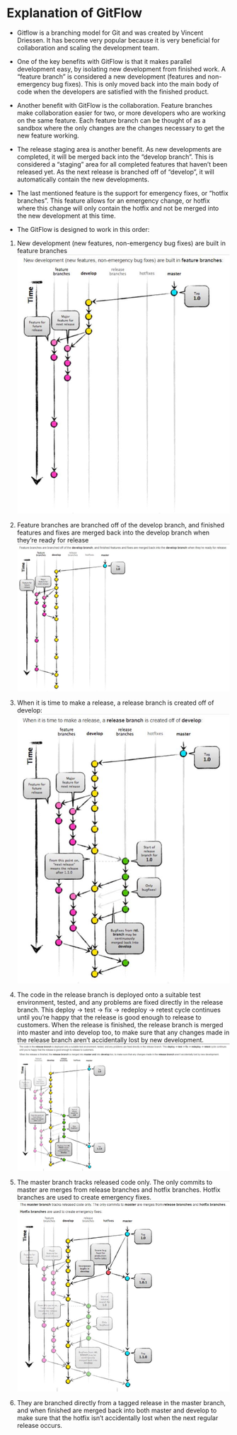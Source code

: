 # Explanation of GitFlow

* Gitflow is a branching model for Git and was created by Vincent Driessen. It has become very popular because it is very beneficial for collaboration and scaling the development team.

* One of the key benefits with GitFlow is that it makes parallel development easy, by isolating new development from finished work. A “feature branch” is considered a new development (features and non-emergency bug fixes). This is only moved back into the main body of code when the developers are satisfied with the finished product.

* Another benefit with GitFlow is the collaboration. Feature branches make collaboration easier for two, or more developers who are working on the same feature. Each feature branch can be thought of as a sandbox where the only changes are the changes necessary to get the new feature working.

* The release staging area is another benefit. As new developments are completed, it will be merged back into the “develop branch”. This is considered a “staging” area for all completed features that haven’t been released yet. As the next release is branched off of “develop”, it will automatically contain the new developments.

* The last mentioned feature is the support for emergency fixes, or “hotfix branches”. This feature allows for an emergency change, or hotfix where this change will only contain the hotfix and not be merged into the new development at this time.

* The GitFlow is designed to work in this order:

1. New development (new features, non-emergency bug fixes) are built in feature branches
![Image of Feature Branch](./1_FeatureBranch.JPG)

2. Feature branches are branched off of the develop branch, and finished features and fixes are merged back into the develop branch when they’re ready for release
![Image of Develop Branch](./2_DevBranch.JPG)

3. When it is time to make a release, a release branch is created off of develop:
![Image of Release Branch](./3_ReleaseBranch.JPG)

4. The code in the release branch is deployed onto a suitable test environment, tested, and any problems are fixed directly in the release branch. This deploy -> test -> fix -> redeploy -> retest cycle continues until you’re happy that the release is good enough to release to customers. When the release is finished, the release branch is merged into master and into develop too, to make sure that any changes made in the release branch aren’t accidentally lost by new development.
![Image of Release Branch](./4_ReleaseBranch.JPG)

5. The master branch tracks released code only. The only commits to master are merges from release branches and hotfix branches. Hotfix branches are used to create emergency fixes.
![Image of Master Branch](./5_MasterBranch.JPG)

6. They are branched directly from a tagged release in the master branch, and when finished are merged back into both master and develop to make sure that the hotfix isn’t accidentally lost when the next regular release occurs.
